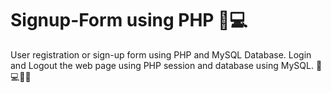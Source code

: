 # Signup-Form using PHP 📝💻

User registration or sign-up form using PHP and MySQL Database. Login and Logout the web page using PHP session and database using MySQL. 📝💻🔐🌐

